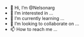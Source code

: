 - 👋 Hi, I’m @Nelsonarg
- 👀 I’m interested in ...
- 🌱 I’m currently learning ...
- 💞️ I’m looking to collaborate on ...
- 📫 How to reach me ...

<!---
Nelsonarg/Nelsonarg is a ✨ special ✨ repository because its `README.md` (this file) appears on your GitHub profile.
You can click the Preview link to take a look at your changes.
--->
